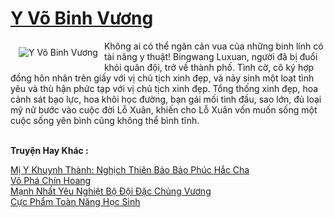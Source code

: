 <a href="https://truyenwiki.net/y-vo-binh-vuong.36379/" title="Y Võ Binh Vương"><h1>Y Võ Binh Vương</h1></a><div style="display:table"><img align="right" style="float: left; padding: 10px;" src="https://truyenwiki.net/a/img/str/src/36379.jpg" alt="Y Võ Binh Vương">Không ai có thể ngăn cản vua của những binh lính có tài năng y thuật! Bingwang Luxuan, người đã bị đuổi khỏi quân đội, trở về thành phố. Tình cờ, cô ký hợp đồng hôn nhân trên giấy với vị chủ tịch xinh đẹp, và nảy sinh một loạt tình yêu và thù hận phức tạp với vị chủ tịch xinh đẹp. Tổng thống xinh đẹp, hoa cảnh sát bạo lực, hoa khôi học đường, bạn gái mối tình đầu, sao lớn, đủ loại mỹ nữ bước vào cuộc đời Lỗ Xuân, khiến cho Lỗ Xuân vốn muốn sống một cuộc sống yên bình cũng không thể bình tĩnh.</div><p><br><b>Truyện Hay Khác :</b></p><a href="https://truyenwiki.net/mi-y-khuynh-thanh-nghich-thien-bao-bao-phuc-hac-cha.38682/" alt="Mị Y Khuynh Thành: Nghịch Thiên Bảo Bảo Phúc Hắc Cha">Mị Y Khuynh Thành: Nghịch Thiên Bảo Bảo Phúc Hắc Cha</a><br/><a href="https://sangtacviet.wordpress.com/2020/10/22/vo-pha-chin-hoang/" alt="Võ Phá Chín Hoang">Võ Phá Chín Hoang</a><br/><a href="https://sangtacviet.wordpress.com/2020/10/22/manh-nhat-yeu-nghiet-bo-doi-dac-chung-vuong/" alt="Mạnh Nhất Yêu Nghiệt Bộ Đội Đặc Chủng Vương">Mạnh Nhất Yêu Nghiệt Bộ Đội Đặc Chủng Vương</a><br/><a href="https://sangtacviet.wordpress.com/2020/10/22/cuc-pham-toan-nang-hoc-sinh/" alt="Cực Phẩm Toàn Năng Học Sinh">Cực Phẩm Toàn Năng Học Sinh</a><br/>